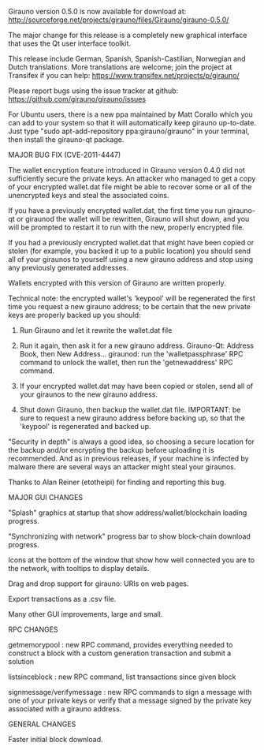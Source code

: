 Girauno version 0.5.0 is now available for download at:
http://sourceforge.net/projects/girauno/files/Girauno/girauno-0.5.0/

The major change for this release is a completely new graphical interface that uses the Qt user interface toolkit.

This release include German, Spanish, Spanish-Castilian, Norwegian and Dutch translations. More translations are welcome; join the project at Transifex if you can help:
https://www.transifex.net/projects/p/girauno/

Please report bugs using the issue tracker at github:
https://github.com/girauno/girauno/issues

For Ubuntu users, there is a new ppa maintained by Matt Corallo which you can add to your system so that it will automatically keep girauno up-to-date.  Just type "sudo apt-add-repository ppa:girauno/girauno" in your terminal, then install the girauno-qt package.

MAJOR BUG FIX  (CVE-2011-4447)

The wallet encryption feature introduced in Girauno version 0.4.0 did not sufficiently secure the private keys. An attacker who
managed to get a copy of your encrypted wallet.dat file might be able to recover some or all of the unencrypted keys and steal the
associated coins.

If you have a previously encrypted wallet.dat, the first time you run girauno-qt or giraunod the wallet will be rewritten, Girauno will
shut down, and you will be prompted to restart it to run with the new, properly encrypted file.

If you had a previously encrypted wallet.dat that might have been copied or stolen (for example, you backed it up to a public
location) you should send all of your giraunos to yourself using a new girauno address and stop using any previously generated addresses.

Wallets encrypted with this version of Girauno are written properly.

Technical note: the encrypted wallet's 'keypool' will be regenerated the first time you request a new girauno address; to be certain that the
new private keys are properly backed up you should:

1. Run Girauno and let it rewrite the wallet.dat file

2. Run it again, then ask it for a new girauno address.
Girauno-Qt: Address Book, then New Address...
giraunod: run the 'walletpassphrase' RPC command to unlock the wallet,  then run the 'getnewaddress' RPC command.

3. If your encrypted wallet.dat may have been copied or stolen, send  all of your giraunos to the new girauno address.

4. Shut down Girauno, then backup the wallet.dat file.
IMPORTANT: be sure to request a new girauno address before backing up, so that the 'keypool' is regenerated and backed up.

"Security in depth" is always a good idea, so choosing a secure location for the backup and/or encrypting the backup before uploading it is recommended. And as in previous releases, if your machine is infected by malware there are several ways an attacker might steal your giraunos.

Thanks to Alan Reiner (etotheipi) for finding and reporting this bug.

MAJOR GUI CHANGES

"Splash" graphics at startup that show address/wallet/blockchain loading progress.

"Synchronizing with network" progress bar to show block-chain download progress.

Icons at the bottom of the window that show how well connected you are to the network, with tooltips to display details.

Drag and drop support for girauno: URIs on web pages.

Export transactions as a .csv file.

Many other GUI improvements, large and small.

RPC CHANGES

getmemorypool : new RPC command, provides everything needed to construct a block with a custom generation transaction and submit a solution

listsinceblock : new RPC command, list transactions since given block

signmessage/verifymessage : new RPC commands to sign a message with one of your private keys or verify that a message signed by the private key associated with a girauno address.

GENERAL CHANGES

Faster initial block download.
